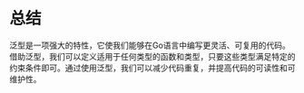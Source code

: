 # 总结

泛型是一项强大的特性，它使我们能够在Go语言中编写更灵活、可复用的代码。借助泛型，我们可以定义适用于任何类型的函数和类型，只要这些类型满足特定的约束条件即可。通过使用泛型，我们可以减少代码重复，并提高代码的可读性和可维护性。

